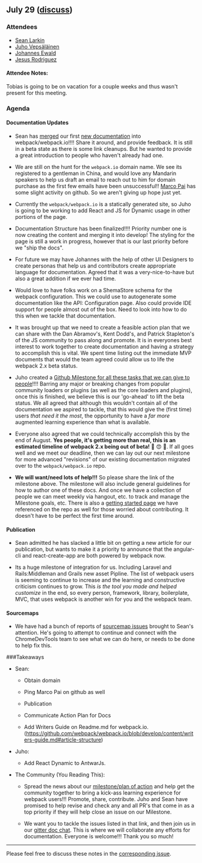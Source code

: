 ## July 29 ([discuss](https://github.com/webpack/meeting-notes/pull/8d))

### Attendees

* [Sean Larkin](http://github.com/thelarkinn)
* [Juho Vepsäläinen](http://github.com/bebraw)
* [Johannes Ewald](http://github.com/jhnns)
* [Jesus Rodriguez](https://github.com/foxandxss)

#### Attendee Notes:
Tobias is going to be on vacation for a couple weeks and thus wasn't present for this meeting.

### Agenda

#### Documentation Updates

* Sean has [merged](https://github.com/webpack/webpack.io/pull/59) our first [new documentation](https://github.com/webpack/webpack.io/blob/develop/content/concepts/index.md) into webpack/webpack.io!!!! Share it around, and provide feedback. It is still in a beta state as there is some link cleanups. But he wanted to provide a great introduction to people who haven't already had one. 

* We are still on the hunt for the `webpack.io` domain name. We see its registered to a gentleman in China, and would love any Mandarin speakers to help us draft an email to reach out to him for domain purchase as the first few emails have been unsuccessful!! [Marco Pai](https://github.com/MarcoPai) has some slight activity on github. So we aren't giving up hope just yet.

* Currently the `webpack/webpack.io` is a statically generated site, so Juho is going to be working to add React and JS for Dynamic usage in other portions of the page. 

* Documentation Structure has been finalized!!!! Priority number one is now creating the content and merging it into develop! The styling for the page is still a work in progress, however that is our last priority before we "ship the docs". 

* For future we may have Johannes with the help of other UI Designers to create personas that help us and contributors create appropriate language for documentation. Agreed that it was a very-nice-to-have but also a great addition if we ever had time. 

* Would love to have folks work on a ShemaStore schema for the webpack configuration. This we could use to autogenerate some documentation like the API: Configuration page. Also could provide IDE support for people almost out of the box. Need to look into how to do this when we tackle that documentation. 

* It was brought up that we need to create a feasible action plan that we can share with the Dan Abramov's, Kent Dodd's, and Patrick Stapleton's of the JS community to pass along and promote. It is in everyones best interest to work together to create documentation and having a strategy to accomplish this is vital. We spent time listing out the immediate MVP documents that would the team agreed could allow us to life the webpack 2.x beta status. 

* Juho created a [Github Milestone for all these tasks that we can give to people](https://github.com/webpack/webpack.io/issues?q=is%3Aopen+is%3Aissue+milestone%3A%22Webpack+2+-+Documentation+MVP%22)!!!! Barring any major or breaking changes from popular community loaders or plugins (as well as the core loaders and plugins), once this is finished, we believe this is our 'go-ahead' to lift the beta status. We all agreed that although this wouldn't contain all of the documentation we aspired to tackle, that this would give the (first time) users _that need it the most_, the opportunity to have a _far more_ augmented learning experience than what is available. 

* Everyone also agreed that we could technically accomplish this by the end of August. **Yes people, it's getting more than real, this is an estimated timeline of webpack 2.x being out of beta!** :champagne: :heart_eyes: :champagne:. If all goes well and we meet our deadline, then we can lay out our next milestone for more advanced "revisions" of our existing documentation migrated over to the `webpack/webpack.io` repo.

* **We will want/need lots of help!!!** So please share the link of the milestone above. The milestone will also include general guidelines for how to author one of these docs. And once we have a collection of people we can meet weekly via hangout, etc. to track and manage the Milestone goals, etc. There is also a [getting started page](https://github.com/webpack/webpack.io/blob/develop/content/get-started.md) we have referenced on the repo as well for those worried about contributing. It doesn't have to be perfect the first time around. 

#### Publication

* Sean admitted he has slacked a little bit on getting a new article for our publication, but wants to make it a priority to announce that the angular-cli and react-create-app are both powered by webpack now. 

* Its a huge milestone of integration for us. Including Laravel and Rails:Middleman and Grails new asset Pipline. The list of webpack users is seeming to continue to increase and the learning and constructive criticism continues to grow. This _is the tool you made and helped customize_ in the end, so every person, framework, library, boilerplate, MVC, that uses webpack is another win for you and the webpack team. 

#### Sourcemaps

* We have had a bunch of reports of [sourcemap issues](https://github.com/webpack/webpack/issues/2145) brought to Sean's attention. He's going to attempt to continue and connect with the ChromeDevTools team to see what we can do here, or needs to be done to help fix this.

###Takeaways  

* Sean:

    * Obtain domain

    * Ping Marco Pai on github as well

    * Publication

    * Communicate Action Plan for Docs

    * Add Writers Guide on Readme.md for webpack.io. (https://github.com/webpack/webpack.io/blob/develop/content/writers-guide.md#article-structure)


* Juho:

    * Add React Dynamic to AntwarJs.

* The Community (You Reading This): 

    * Spread the news about our [milestone/plan of action](https://github.com/webpack/webpack.io/issues?q=is%3Aopen+is%3Aissue+milestone%3A%22Webpack+2+-+Documentation+MVP%22) and help get the community together to bring a kick-ass learning experience for webpack users!!! Promote, share, contribute. Juho and Sean have promised to help revise and check any and all PR's that come in as a top priority if they will help close an issue on our Milestone. 

    * We want you to tackle the issues listed in that link, and then join us in our [gitter doc chat](https://gitter.im/webpack/docs). This is where we will collaborate any efforts for documentation. Everyone is welcome!!! Thank you so much! 

-----------
Please feel free to discuss these notes in the [corresponding issue](https://github.com/webpack/meeting-notes/pull/8).
